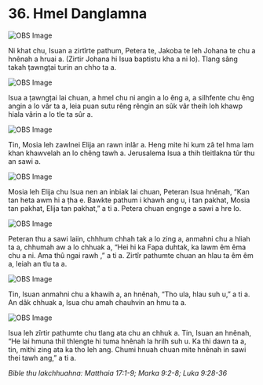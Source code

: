 # 36. Hmel Danglamna #

![OBS Image](https://cdn.door43.org/obs/jpg/360px/obs-en-36-01.jpg)

Ni khat chu, Isuan a zirtîrte pathum, Petera te, Jakoba te leh Johana te chu a hnênah a hruai a. (Zirtir Johana hi Isua baptistu kha a ni lo). Tlang sâng takah ṭawngṭai turin an chho ta a.

![OBS Image](https://cdn.door43.org/obs/jpg/360px/obs-en-36-02.jpg)

Isua a ṭawngṭai lai chuan, a hmel chu ni angin a lo êng a, a silhfente chu êng angin a lo vâr ta a, leia puan sutu rêng rêngin an sûk vâr theih loh khawp hiala vârin a lo tle ta sûr a.

![OBS Image](https://cdn.door43.org/obs/jpg/360px/obs-en-36-03.jpg)

Tin, Mosia leh zawlnei Elija an rawn inlâr a. Heng mite hi kum zâ tel hma lam khan khawvelah an lo chêng tawh a. Jerusalema Isua a thih tleitlakna tûr thu an sawi a.

![OBS Image](https://cdn.door43.org/obs/jpg/360px/obs-en-36-04.jpg)

Mosia leh Elija chu Isua nen an inbiak lai chuan, Peteran Isua hnênah, “Kan tan heta awm hi a ṭha e. Bawkte pathum i khawh ang u, i tan pakhat, Mosia tan pakhat, Elija tan pakhat,” a ti a. Petera chuan engnge a sawi a hre lo.

![OBS Image](https://cdn.door43.org/obs/jpg/360px/obs-en-36-05.jpg)

Peteran thu a sawi laiin, chhhum chhah tak a lo zing a, anmahni chu a hliah ta a, chhumah aw a lo chhuak a, “Hei hi ka Fapa duhtak, ka lawm êm êma chu a ni. Ama thû ngai rawh ,” a ti a. Zirtîr pathumte chuan an hlau ta êm êm a, leiah an tlu ta a.

![OBS Image](https://cdn.door43.org/obs/jpg/360px/obs-en-36-06.jpg)

Tin, Isuan anmahni chu a khawih a, an hnênah, “Tho ula, hlau suh u,” a ti a. An dâk chhuak a, Isua chu amah chauhvin an hmu ta a.

![OBS Image](https://cdn.door43.org/obs/jpg/360px/obs-en-36-07.jpg)

Isua leh zîrtir pathumte chu tlang ata chu an chhuk a. Tin, Isuan an hnênah, “He lai hmuna thil thlengte hi tuma hnênah la hrilh suh u. Ka thi dawn ta a, tin, mithi zing ata ka tho leh ang. Chumi hnuah chuan mite hnênah in sawi thei tawh ang,” a ti a.

_Bible thu lakchhuahna: Matthaia 17:1-9; Marka 9:2-8; Luka 9:28-36_

